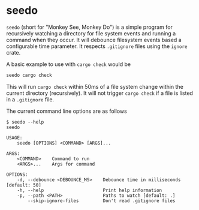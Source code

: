 # seedo

`seedo` (short for "Monkey See, Monkey Do") is a simple program for recursively
watching a directory for file system events and running a command when they
occur. It will debounce filesystem events based a configurable time parameter.
It respects `.gitignore` files using the `ignore` crate.

A basic example to use with `cargo check` would be

```sh
seedo cargo check
```

This will run `cargo check` within 50ms of a file system change within the
current directory (recursively). It will not trigger `cargo check` if a file is
listed in a `.gitignore` file.

The current command line options are as follows

```text
$ seedo --help
seedo

USAGE:
    seedo [OPTIONS] <COMMAND> [ARGS]...

ARGS:
    <COMMAND>    Command to run
    <ARGS>...    Args for command

OPTIONS:
    -d, --debounce <DEBOUNCE_MS>    Debounce time in milliseconds [default: 50]
    -h, --help                      Print help information
    -p, --path <PATH>               Paths to watch [default: .]
        --skip-ignore-files         Don't read .gitignore files
```
